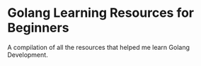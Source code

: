 # Golang Learning Resources for Beginners
A compilation of all the resources that helped me learn Golang Development.
      
